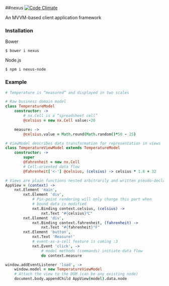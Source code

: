 ##nexus
[![Code Climate](https://codeclimate.com/github/DaQuirm/nexus.png)](https://codeclimate.com/github/DaQuirm/nexus)

An MVVM-based client application framework

### Installation

Bower
```
$ bower i nexus
```

Node.js
```
$ npm i nexus-node
```


### Example

```coffeescript
# Temperature is “measured” and displayed in two scales

# Raw business domain model
class TemperatureModel
	constructor: ->
		# nx.Cell is a “spreadsheet cell”
		@celsius = new nx.Cell value:-20

	measure: ->
		@celsius.value = Math.round(Math.random()*50 - 25)

# ViewModel describes data transformation for representation in views
class TemperatureViewModel extends TemperatureModel
	constructor: ->
		super
		@fahrenheit = new nx.Cell
		# Cell-oriented data flow
		@fahrenheit['<-'] @celsius, (celsius) -> celsius * 1.8 + 32

# Views are plain functions nested arbitrarily and written pseudo-declaratively
AppView = (context) ->
	nxt.Element 'main',
		nxt.Element 'div',
			# Pin-point rendering will only change this part when 
			# bound data is modified
			nxt.Binding context.celsius, (celsius) ->
				nxt.Text "#{celsius}℃"
		nxt.Element 'div',
			nxt.Binding context.fahrenheit, (fahrenheit) ->
				nxt.Text "#{fahrenheit}°F"
		nxt.Element 'button',
			nxt.Text 'Measure!'
			# event-as-a-cell feature is coming :3
			nxt.Event 'click', ->
				# model methods (commands) initiate data flow
				do context.measure

window.addEventListener 'load', ->
	window.model = new TemperatureViewModel
	# Attach the view to the DOM (can be any existing node)
	document.body.appendChild AppView(model).data.node
```
